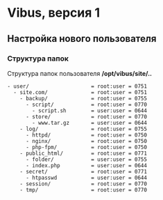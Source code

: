 # Vibus, версия 1
## Настройка нового пользователя

### Структура папок

Структура папок пользователя **/opt/vibus/site/..**
```plain
- user/                    = root:user = 0751
  - site.com/              = root:user = 0751
    - backup/              = root:user = 0755
      - script/            = root:user = 0770
        - script.sh        = user:user = 0644
      - store/             = root:user = 0770
        - www.tar.gz       = user:user = 0644
    - log/                 = root:user = 0755
      - httpd/             = root:user = 0750
      - nginx/             = root:user = 0750
      - php-fpm/           = root:user = 0750
    - public_html/         = root:user = 0771
      - folder/            = user:user = 0755
      - index.php          = user:user = 0644
    - secret/              = root:user = 0771
      - htpasswd           = user:user = 0644
    - session/             = root:user = 0770
    - tmp/                 = root:user = 0770
```    
    
